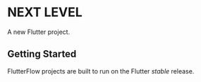 # NEXT LEVEL

A new Flutter project.

## Getting Started

FlutterFlow projects are built to run on the Flutter _stable_ release.
